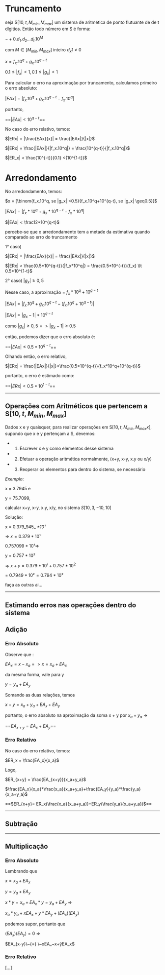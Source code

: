 # Truncamento
seja S$[10, t, M_{min}, M_{max}﻿]$ um sistema de aritmética de ponto flutuante de de t dígitios. Então todo número em S é forma:

$-+ 0. d_1.d_2 ...d_t.10^M$﻿

com $M\in [M_{min}, M_{max}]$﻿ inteiro $d_x1$﻿ ≠ 0

$x = f_x .10^q+g_x .10^{q-t}$﻿

$0.1 \leq |f_x| \lt 1 , 0.1 \leq |g_x| <1$﻿
  
Para calcular o erro na aproximação por truncamento, calculamos primeiro o erro absoluto:

$|EAx| = |f_x .10^q+g_x .10^{q-t}-f_x.10^q|$﻿

portanto,

==$|EAx| < 10^{q-t}$==﻿

No caso do erro relativo, temos:

$|ERx| = |\frac{EAx}{x}| = \frac{|EAx|}{|x|}$﻿

$|ERx| = \frac{|EAx|}{|f_x.10^q|} = \frac{10^{q-t}}{|f_x.10^q|}$﻿

$|ER_x| < \frac{10^{-t}}{0.1} <{10^{1-t}}$

# Arredondamento
No arredondamento, temos:

$x = [\binom{f_x.10^q, se |g_x| <0.5}{f_x.10^q+10^{q-t}, se |g_x| \geq0.5}]$﻿

$|EAx| = |f_x *10^q+g_x *10^{q-t}-f_x*10^q|$﻿

$|EAx| < \frac12*10^{q-t}$﻿

percebe-se que o arredondamento tem a metade da estimativa quando comparado ao erro do truncamento

1° caso)

$|ERx| = |\frac{EAx}{x}| = \frac{|EAx|}{|x|}$﻿

$|ERx| < \frac{0.5*10^{q-t}}{|f_x*10^q|} = \frac{0.5*10^{-t}}{f_x} \lt 0.5*10^{1-t}$﻿


2° caso) $|g_x| \geq 0,5$﻿

Nesse caso, a aproximação = $f_x*10^q+10^{q-t}$﻿

$|EAx| = |f_x .10^q+g_x .10^{q-t}-(f_x.10^q +10^{q-t})|$﻿

$|EAx| = |g_x-1|*10^{q-t}$﻿

como $|g_x| \geq 0,5 =>|g_x-1|\geq 0.5$﻿

  
então, podemos dizer que o erro absoluto é:

==$|EAx| \leq 0.5* 10^{q-t}$==﻿


Olhando então, o erro relativo,

$|ERx| = \frac{|EAx|}{|x|}<\frac{0.5*10^{q-t}}{f_x*10^q+10^{q-t}}$﻿

portanto, o erro é estimado como:

==$|ERx| < 0.5*10^{1-t}$==﻿

---
## Operações com Aritméticos que pertencem a S$[10,t,M_{min}, M_{max}]$

Dados x e y quaisquer, para realizar operações em S$[10,t,M_{min}, M_{max}x]$, supondo que x e y pertençam a S, devemos:

- 1) Escrever x e y como elementos desse sistema
- 2) Efetuar a operação aritmética normalmente, (x+y, x-y, x.y ou x/y)
- 3) Reoperar os elementos para dentro do sistema, se necessário

_Exemplo_:

x = 3.7945 e

y = 75.7099,

calcular x+y, x-y, x.y, x/y, no sistema $S[10, 3, -10, 10]$﻿


Solução:

x = 0.379_945_ _$*10¹$_﻿

⇒ $x = 0.379*10¹$﻿
  

$0.757099*10¹$﻿⇒

y = $0.757*10²$﻿

  

⇒ $x + y = 0.379*10¹ +0.757*10^{2}$﻿

= $0.7949*10² = 0.794*10²$﻿

  

faça as outras ai…

---

## Estimando erros nas operações dentro do sistema

## Adição

### Erro Absoluto

Observe que :

$EA_x = x -x_a=>x=x_a+EA_x$﻿

da mesma forma, vale para y

$y = y_a +EA_y$﻿

Somando as duas relações, temos

$x+y= x_a+y_a + EA_x+EA_y$﻿

portanto, o erro absoluto na aproximação da soma x + y por $x_a+y_a$﻿ →

==$EA_{x+y} = EA _x +EA_y$==﻿

### Erro Relativo

No caso do erro relativo, temos:

$ER_x = \frac{EA_x}{x_a}$﻿

Logo,

$ER_{x+y} = \frac{EA_{x+y}}{x_a+y_a}$﻿

$\frac{EA_x}{x_a}*\frac{x_a}{x_a+y_a}+\frac{EA_y}{y_a}*\frac{y_a}{x_a+y_a}$﻿

  

==$ER_{x+y}= ER_x(\frac{x_a}{x_a+y_a})+ER_y(\frac{y_a}{x_a+y_a})$==﻿

---

## Subtração

  

---

## Multiplicação

### Erro Absoluto

Lembrando que

$x = x_a +EA_x$﻿

$y = y_a +EA_y$﻿

  

$x * y= x_a +EA_x*y = y_a +EA_y$﻿ ⇒

$x_a*y_a+xEA_x+y*EA_y+(EA_x)(EA_y)$﻿

podemos supor, portanto que

$(EA_{x})(EA_y)= 0$﻿ ⇒

  

$EA_{x-y}\~{=} \~xEA_~x+ỹEA_x$﻿

### Erro Relativo

[…]